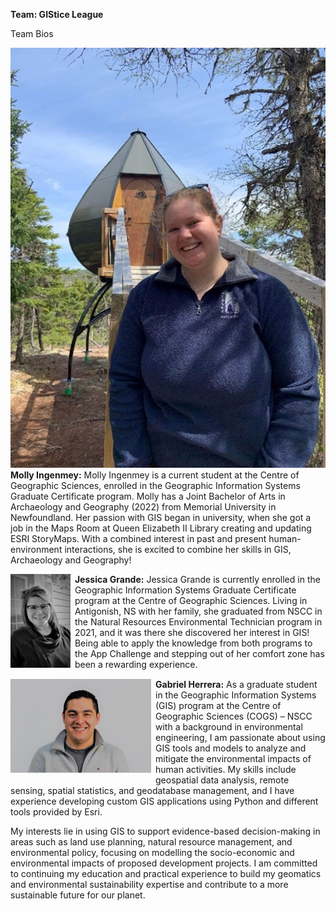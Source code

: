 **Team: GIStice League**

Team Bios

<img src="../images/molly.jpg" style="height=150px; margin:0 .5em .25em 0; float: left;" /> **Molly Ingenmey:** Molly Ingenmey is a current student at the Centre of Geographic Sciences, enrolled in the Geographic Information Systems Graduate Certificate program. Molly has a Joint Bachelor of Arts in Archaeology and Geography (2022) from Memorial University in Newfoundland. Her passion with GIS began in university, when she got a job in the Maps Room at Queen Elizabeth II Library creating and updating ESRI StoryMaps. With a combined interest in past and present human-environment interactions, she is excited to combine her skills in GIS, Archaeology and Geography! <br style="clear:both;" />

<img src="../images/jessica.jpg" style="max-height:150px; margin:0 .5em .25em 0; float: left;" /> **Jessica Grande:** Jessica Grande is currently enrolled in the Geographic Information Systems Graduate Certificate program at the Centre of Geographic Sciences. Living in Antigonish, NS with her family, she graduated from NSCC in the Natural Resources Environmental Technician program in 2021, and it was there she discovered her interest in GIS! Being able to apply the knowledge from both programs to the App Challenge and stepping out of her comfort zone has been a rewarding experience. <br style="clear:both;" />

<img src="../images/gabriel.jpg" style="max-height: 150px; margin:0 .5em .25em 0; float: left;" /> **Gabriel Herrera:** As a graduate student in the Geographic Information Systems (GIS) program at the Centre of Geographic Sciences (COGS) – NSCC with a background in environmental engineering, I am passionate about using GIS tools and models to analyze and mitigate the environmental impacts of human activities. My skills include geospatial data analysis, remote sensing, spatial statistics, and geodatabase management, and I have experience developing custom GIS applications using Python and different tools provided by Esri.

My interests lie in using GIS to support evidence-based decision-making in areas such as land use planning, natural resource management, and environmental policy, focusing on modelling the socio-economic and environmental impacts of proposed development projects. I am committed to continuing my education and practical experience to build my geomatics and environmental sustainability expertise and contribute to a more sustainable future for our planet. <br style="clear:both;" />
